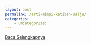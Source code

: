 ```yaml
---
layout: post
permalink: /arti-mimpi-ketiban-salju/
categories:
    - Uncategorized
---
```


[Baca Selengkapnya](/02)